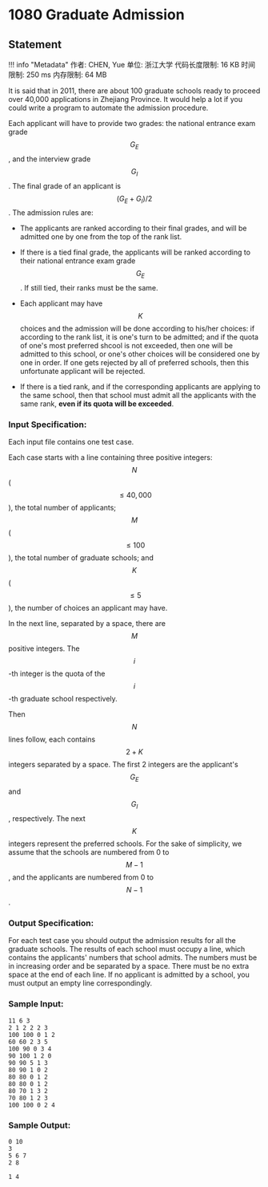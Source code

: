 
# 1080 Graduate Admission

## Statement

!!! info "Metadata"
    作者: CHEN, Yue
    单位: 浙江大学
    代码长度限制: 16 KB
    时间限制: 250 ms
    内存限制: 64 MB

It is said that in 2011, there are about 100 graduate schools ready to proceed over 40,000 applications in Zhejiang Province. It would help a lot if you could write a program to automate the admission procedure.

Each applicant will have to provide two grades: the national entrance exam grade $$G_E$$, and the interview grade $$G_I$$. The final grade of an applicant is $$(G_E + G_I) / 2$$. The admission rules are:

- The applicants are ranked according to their final grades, and will be admitted one by one from the top of the rank list.

- If there is a tied final grade, the applicants will be ranked according to their national entrance exam grade $$G_E$$. If still tied, their ranks must be the same.

- Each applicant may have $$K$$ choices and the admission will be done according to his/her choices: if according to the rank list, it is one's turn to be admitted; and if the quota of one's most preferred shcool is not exceeded, then one will be admitted to this school, or one's other choices will be considered one by one in order. If one gets rejected by all of preferred schools, then this unfortunate applicant will be rejected.

- If there is a tied rank, and if the corresponding applicants are applying to the same school, then that school must admit all the applicants with the same rank, **even if its quota will be exceeded**.

### Input Specification:

Each input file contains one test case.

Each case starts with a line containing three positive integers: $$N$$ ($$\le 40,000$$), the total number of applicants; $$M$$ ($$\le 100$$), the total number of graduate schools; and $$K$$ ($$\le 5$$), the number of choices an applicant may have.

In the next line, separated by a space, there are $$M$$ positive integers. The $$i$$-th integer is the quota of the $$i$$-th graduate school respectively.

Then $$N$$ lines follow, each contains $$2+K$$ integers separated by a space. The first 2 integers are the applicant's $$G_E$$ and $$G_I$$, respectively. The next $$K$$ integers represent the preferred schools. For the sake of simplicity, we assume that the schools are numbered from 0 to $$M-1$$, and the applicants are numbered from 0 to $$N-1$$.

### Output Specification:

For each test case you should output the admission results for all the graduate schools. The results of each school must occupy a line, which contains the applicants' numbers that school admits. The numbers must be in increasing order and be separated by a space. There must be no extra space at the end of each line. If no applicant is admitted by a school, you must output an empty line correspondingly.

### Sample Input:
```plaintext
11 6 3
2 1 2 2 2 3
100 100 0 1 2
60 60 2 3 5
100 90 0 3 4
90 100 1 2 0
90 90 5 1 3
80 90 1 0 2
80 80 0 1 2
80 80 0 1 2
80 70 1 3 2
70 80 1 2 3
100 100 0 2 4
```

### Sample Output:
```plaintext
0 10
3
5 6 7
2 8

1 4
```



